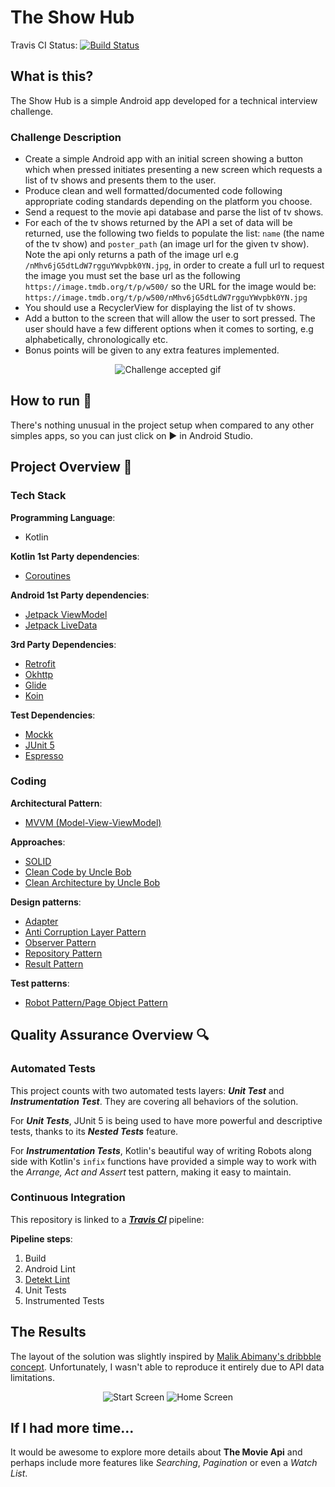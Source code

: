 # The Show Hub
Travis CI Status:
[![Build Status](https://travis-ci.com/marcosvbras/theshowhub.svg?branch=master)](https://travis-ci.com/marcosvbras/theshowhub)

## What is this?
The Show Hub is a simple Android app developed for a technical interview challenge.

### Challenge Description
- Create a simple Android app with an initial screen showing a button which when pressed initiates presenting a new screen which requests a list of tv shows and presents them to the user.
- Produce clean and well formatted/documented code following appropriate coding standards depending on the platform you choose.
- Send a request to the movie api database and parse the list of tv shows.
- For each of the tv shows returned by the API a set of data will be returned, use the following two fields to populate the list: `name`  (the name of the tv show) and `poster_path` (an image url for the given tv show). Note the api only returns a path of the image url e.g `/nMhv6jG5dtLdW7rgguYWvpbk0YN.jpg`, in order to create a full url to request the image you must set the base url as the following `https://image.tmdb.org/t/p/w500/` so the URL for the image would be: `https://image.tmdb.org/t/p/w500/nMhv6jG5dtLdW7rgguYWvpbk0YN.jpg`
- You should use a RecyclerView for displaying the list of tv shows.
- Add a button to the screen that will allow the user to sort pressed. The user should have a few different options when it comes to sorting, e.g alphabetically, chronologically etc.
- Bonus points will be given to any extra features implemented.

<p  align="center">
<img  src="repoImages/challenge.gif"  alt="Challenge accepted gif"/>
</p>

## How to run :running: 
There's nothing unusual in the project setup when compared to any other simples apps, so you can just click on :arrow_forward: in Android Studio.

## Project Overview :triangular_ruler:
  
### Tech Stack

**Programming Language**: 
- Kotlin

**Kotlin 1st Party dependencies**:
- [Coroutines](https://developer.android.com/kotlin/coroutines)

**Android 1st Party dependencies**:
- [Jetpack ViewModel](https://developer.android.com/topic/libraries/architecture/viewmodel)
- [Jetpack LiveData](https://developer.android.com/topic/libraries/architecture/livedata)

**3rd Party Dependencies**:
- [Retrofit](https://github.com/square/retrofit)
- [Okhttp](https://square.github.io/okhttp/)
- [Glide](https://bumptech.github.io/glide/)
- [Koin](https://insert-koin.io/)

**Test Dependencies**:
- [Mockk](https://mockk.io/)
- [JUnit 5](https://junit.org/junit5/)
- [Espresso](https://developer.android.com/training/testing/espresso)

### Coding

**Architectural Pattern**: 
- [MVVM (Model-View-ViewModel)](https://developer.android.com/jetpack/guide)

**Approaches**:
- [SOLID](https://en.wikipedia.org/wiki/SOLID)
- [Clean Code by Uncle Bob](https://www.cleancoders.com/)
- [Clean Architecture by Uncle Bob](https://www.cleancoders.com/)

**Design patterns**:
- [Adapter](https://refactoring.guru/design-patterns/adapter)
- [Anti Corruption Layer Pattern](https://docs.microsoft.com/en-us/azure/architecture/patterns/anti-corruption-layer)
- [Observer Pattern](https://refactoring.guru/design-patterns/observer)
- [Repository Pattern](https://martinfowler.com/eaaCatalog/repository.html)
- [Result Pattern](https://medium.com/@cummingsi1993/the-operation-result-pattern-a-simple-guide-fe10ff959080)

**Test patterns**:
- [Robot Pattern/Page Object Pattern](https://martinfowler.com/bliki/PageObject.html)

## Quality Assurance Overview :mag:

### Automated Tests

This project counts with two automated tests layers: ***Unit Test*** and ***Instrumentation Test***. They are covering all behaviors of the solution.

For ***Unit Tests***, JUnit 5 is being used to have more powerful and descriptive tests, thanks to its ***Nested Tests*** feature. 

For ***Instrumentation Tests***, Kotlin's beautiful way of writing Robots along side with Kotlin's `infix` functions have provided a simple way to work with the *Arrange, Act and Assert* test pattern, making it easy to maintain.

### Continuous Integration

This repository is linked to a ***[Travis CI](https://travis-ci.com/)*** pipeline:

**Pipeline steps**:
1. Build
2. Android Lint
3. [Detekt Lint](https://detekt.github.io/detekt/)
4. Unit Tests
5. Instrumented Tests 

## The Results

The layout of the solution was slightly inspired by [Malik Abimany's dribbble concept](https://dribbble.com/shots/15279034-Abda-Full-Screen-App/attachments/7032023?mode=media). Unfortunately, I wasn't able to reproduce it entirely due to API data limitations.

<p align="center">
<img  src="repoImages/startScreen.png"  alt="Start Screen"/>
<img  src="repoImages/homeScreen.png"  alt="Home Screen"/>
</p>

## If I had more time...

It would be awesome to explore more details about **The Movie Api** and perhaps include more features like *Searching*, *Pagination* or even a *Watch List*. 